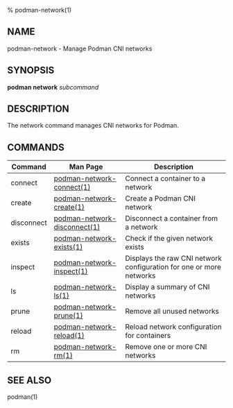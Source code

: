 % podman-network(1)

## NAME
podman\-network - Manage Podman CNI networks

## SYNOPSIS
**podman network** *subcommand*

## DESCRIPTION
The network command manages CNI networks for Podman.

## COMMANDS

| Command    | Man Page                                                       | Description                                                         |
| ---------- | -------------------------------------------------------------- | ------------------------------------------------------------------- |
| connect    | [podman-network-connect(1)](podman-network-connect.1.md)       | Connect a container to a network                                    |
| create     | [podman-network-create(1)](podman-network-create.1.md)         | Create a Podman CNI network                                         |
| disconnect | [podman-network-disconnect(1)](podman-network-disconnect.1.md) | Disconnect a container from a network                               |
| exists     | [podman-network-exists(1)](podman-network-exists.1.md)         | Check if the given network exists                                   |
| inspect    | [podman-network-inspect(1)](podman-network-inspect.1.md)       | Displays the raw CNI network configuration for one or more networks |
| ls         | [podman-network-ls(1)](podman-network-ls.1.md)                 | Display a summary of CNI networks                                   |
| prune      | [podman-network-prune(1)](podman-network-prune.1.md)           | Remove all unused networks |
| reload     | [podman-network-reload(1)](podman-network-reload.1.md)         | Reload network configuration for containers                         |
| rm         | [podman-network-rm(1)](podman-network-rm.1.md)                 | Remove one or more CNI networks                                     |

## SEE ALSO
podman(1)
